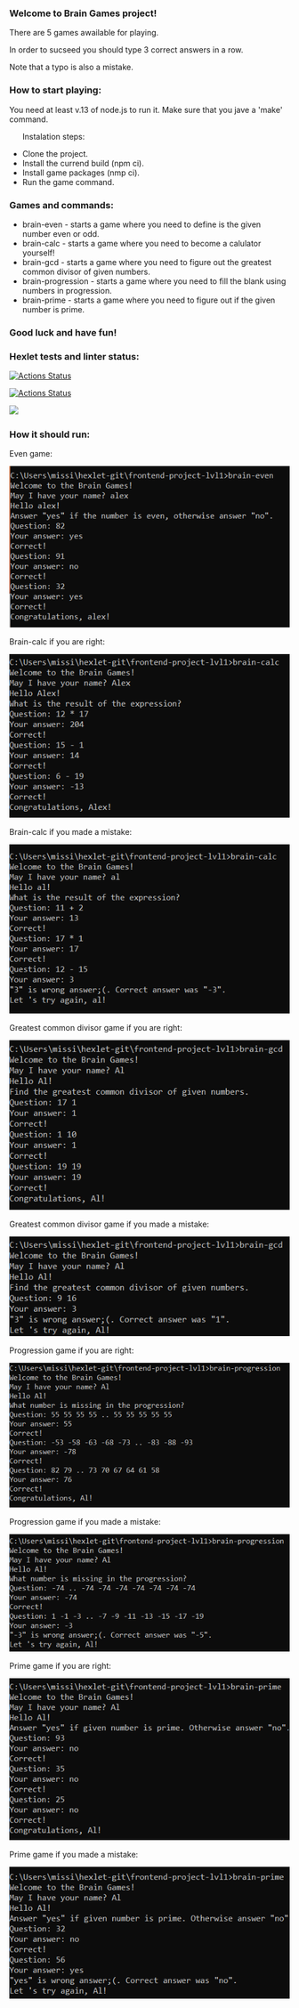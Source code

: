 ### Welcome to Brain Games project!
<p>There are 5 games awailable for playing. </p>
<p>In order to sucseed you should type 3 correct answers in a row. </p>
<p>Note that a typo is also a mistake. </p>

### How to start playing:
<p>You need at least v.13 of node.js to run it. Make sure that you jave a 'make' command. </p>
<ul> <p>Instalation steps: </p> 
<li>Clone the project. </li>
<li>Install the currend build (npm ci). </li>
<li>Install game packages (nmp ci). </li>
<li>Run the game command. </li> </ul>

### Games and commands:
<ul><li>brain-even - starts a game where you need to define is the given number even or odd. </li>
<li>brain-calc - starts a game where you need to become a calulator yourself! </li>
<li>brain-gcd - starts a game where you need to figure out the greatest common divisor of given numbers. </li>
<li>brain-progression - starts a game where you need to fill the blank using numbers in progression. </li> 
<li>brain-prime - starts a game where you need to figure out if the given number is prime. </li></ul>

### Good luck and have fun!

### Hexlet tests and linter status:
[![Actions Status](https://github.com/Paranoidream/frontend-project-lvl1/workflows/hexlet-check/badge.svg)](https://github.com/Paranoidream/frontend-project-lvl1/actions)

[![Actions Status](https://github.com/Paranoidream/frontend-project-lvl1/actions/workflows/action.yml/badge.svg)](https://github.com/Paranoidream/frontend-project-lvl1/actions)

<a href="https://codeclimate.com/github/Paranoidream/frontend-project-lvl1/maintainability"><img src="https://api.codeclimate.com/v1/badges/81b694fa9af90a65058f/maintainability" /></a>

### How it should run:

<p>Even game: </p><img  src="./screenshots/evenOrOdd.png">

<p>Brain-calc if you are right: </p><img src="./screenshots/calcPassed.png">

<p>Brain-calc if you made a mistake: </p><img src="./screenshots/calcFailed.png">

<p>Greatest common divisor game if you are right: </p><img src="./screenshots/gcdPassed.png">

<p>Greatest common divisor game if you made a mistake: </p><img src="./screenshots/gcdFailed.png">

<p>Progression game if you are right: </p><img src="./screenshots/progressionPassed.png">

<p>Progression game if you made a mistake: </p><img src="./screenshots/progressionFailed.png">

<p>Prime game if you are right: </p><img src="./screenshots/primePassed.png">

<p>Prime game if you made a mistake: </p><img src="./screenshots/primeFailed.png">